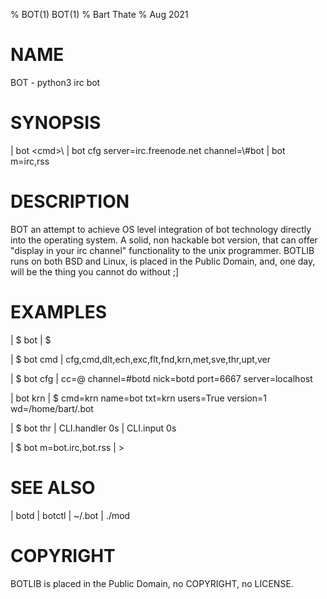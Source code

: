 % BOT(1) BOT(1)
% Bart Thate
% Aug 2021

# NAME
BOT - python3 irc bot

# SYNOPSIS
| bot \<cmd>\ 
| bot cfg server=irc.freenode.net channel=\\#bot
| bot m=irc,rss

# DESCRIPTION
BOT an attempt to achieve OS level integration of bot technology directly
into the operating system. A solid, non hackable bot version, that can offer
"display in your irc channel" functionality to the unix programmer. BOTLIB
runs on both BSD and Linux, is placed in the Public Domain, and, one day,
will be the thing you cannot do without ;]

# EXAMPLES

| $ bot
| $ 

| $ bot cmd
| cfg,cmd,dlt,ech,exc,flt,fnd,krn,met,sve,thr,upt,ver

| $ bot cfg
| cc=@ channel=#botd nick=botd port=6667 server=localhost

| bot krn
| $ cmd=krn name=bot txt=krn users=True version=1 wd=/home/bart/.bot

| $ bot thr
| CLI.handler 0s | CLI.input 0s

| $ bot m=bot.irc,bot.rss
| >

# SEE ALSO
| botd
| botctl
| ~/.bot
| ./mod

# COPYRIGHT
BOTLIB is placed in the Public Domain, no COPYRIGHT, no LICENSE.
